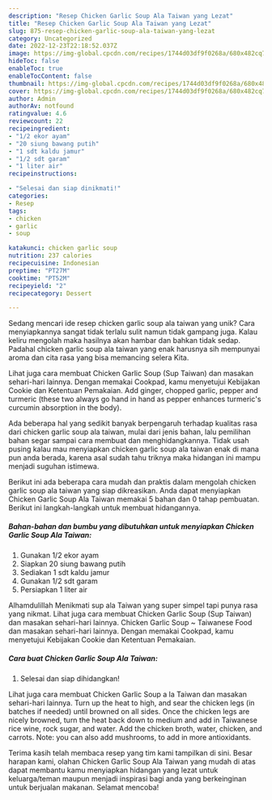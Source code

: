 ```yaml
---
description: "Resep Chicken Garlic Soup Ala Taiwan yang Lezat"
title: "Resep Chicken Garlic Soup Ala Taiwan yang Lezat"
slug: 875-resep-chicken-garlic-soup-ala-taiwan-yang-lezat
category: Uncategorized
date: 2022-12-23T22:18:52.037Z
image: https://img-global.cpcdn.com/recipes/1744d03df9f0268a/680x482cq70/chicken-garlic-soup-ala-taiwan-foto-resep-utama.jpg
hideToc: false
enableToc: true
enableTocContent: false
thumbnail: https://img-global.cpcdn.com/recipes/1744d03df9f0268a/680x482cq70/chicken-garlic-soup-ala-taiwan-foto-resep-utama.jpg
cover: https://img-global.cpcdn.com/recipes/1744d03df9f0268a/680x482cq70/chicken-garlic-soup-ala-taiwan-foto-resep-utama.jpg
author: Admin
authorAv: notfound
ratingvalue: 4.6
reviewcount: 22
recipeingredient:
- "1/2 ekor ayam"
- "20 siung bawang putih"
- "1 sdt kaldu jamur"
- "1/2 sdt garam"
- "1 liter air"
recipeinstructions:

- "Selesai dan siap dinikmati!"
categories:
- Resep
tags:
- chicken
- garlic
- soup

katakunci: chicken garlic soup 
nutrition: 237 calories
recipecuisine: Indonesian
preptime: "PT27M"
cooktime: "PT52M"
recipeyield: "2"
recipecategory: Dessert

---
```





Sedang mencari ide resep chicken garlic soup ala taiwan yang unik? Cara menyiapkannya sangat tidak terlalu sulit namun tidak gampang juga. Kalau keliru mengolah maka hasilnya akan hambar dan bahkan tidak sedap. Padahal chicken garlic soup ala taiwan yang enak harusnya sih mempunyai aroma dan cita rasa yang bisa memancing selera Kita.





Lihat juga cara membuat Chicken Garlic Soup (Sup Taiwan) dan masakan sehari-hari lainnya. Dengan memakai Cookpad, kamu menyetujui Kebijakan Cookie dan Ketentuan Pemakaian. Add ginger, chopped garlic, pepper and turmeric (these two always go hand in hand as pepper enhances turmeric&#39;s curcumin absorption in the body).

Ada beberapa hal yang sedikit banyak berpengaruh terhadap kualitas rasa dari chicken garlic soup ala taiwan, mulai dari jenis bahan, lalu pemilihan bahan segar sampai cara membuat dan menghidangkannya. Tidak usah pusing kalau mau menyiapkan chicken garlic soup ala taiwan enak di mana pun anda berada, karena asal sudah tahu triknya maka hidangan ini mampu menjadi suguhan istimewa.






Berikut ini ada beberapa cara mudah dan praktis dalam mengolah chicken garlic soup ala taiwan yang siap dikreasikan. Anda dapat menyiapkan Chicken Garlic Soup Ala Taiwan memakai 5 bahan dan 0 tahap pembuatan. Berikut ini langkah-langkah untuk membuat hidangannya.

<!--inarticleads1-->

##### Bahan-bahan dan bumbu yang dibutuhkan untuk menyiapkan Chicken Garlic Soup Ala Taiwan:

1. Gunakan 1/2 ekor ayam
1. Siapkan 20 siung bawang putih
1. Sediakan 1 sdt kaldu jamur
1. Gunakan 1/2 sdt garam
1. Persiapkan 1 liter air


Alhamdulillah Menikmati sup ala Taiwan yang super simpel tapi punya rasa yang nikmat. Lihat juga cara membuat Chicken Garlic Soup (Sup Taiwan) dan masakan sehari-hari lainnya. Chicken Garlic Soup ~ Taiwanese Food dan masakan sehari-hari lainnya. Dengan memakai Cookpad, kamu menyetujui Kebijakan Cookie dan Ketentuan Pemakaian. 

<!--inarticleads2-->

##### Cara buat Chicken Garlic Soup Ala Taiwan:


1. Selesai dan siap dihidangkan!

Lihat juga cara membuat Chicken Garlic Soup a la Taiwan dan masakan sehari-hari lainnya. Turn up the heat to high, and sear the chicken legs (in batches if needed) until browned on all sides. Once the chicken legs are nicely browned, turn the heat back down to medium and add in Taiwanese rice wine, rock sugar, and water. Add the chicken broth, water, chicken, and carrots. Note: you can also add mushrooms, to add in more antioxidants. 

Terima kasih telah membaca resep yang tim kami tampilkan di sini. Besar harapan kami, olahan Chicken Garlic Soup Ala Taiwan yang mudah di atas dapat membantu kamu menyiapkan hidangan yang lezat untuk keluarga/teman maupun menjadi inspirasi bagi anda yang berkeinginan untuk berjualan makanan. Selamat mencoba!
